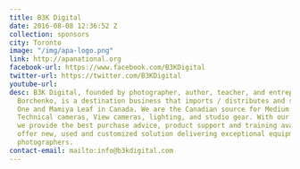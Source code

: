 ```yaml
---
title: B3K Digital
date: 2016-08-08 12:36:52 Z
collection: sponsors
city: Toronto
image: "/img/apa-logo.png"
link: http://apanational.org
facebook-url: https://www.facebook.com/B3KDigital
twitter-url: https://twitter.com/B3KDigital
youtube-url: 
desc: B3K Digital, founded by photographer, author, teacher, and entrepreneur Walter
  Borchenko, is a destination business that imports / distributes and sells Phase
  One and Mamiya Leaf in Canada. We are the Canadian source for Medium Format gear,
  Technical cameras, View cameras, lighting, and studio gear. With our extensive experience,
  we provide the best purchase advice, product support and training available in Canada.  We
  offer new, used and customized solution delivering exceptional equipment for exceptional
  photographers.
contact-email: mailto:info@b3kdigital.com
---
```



